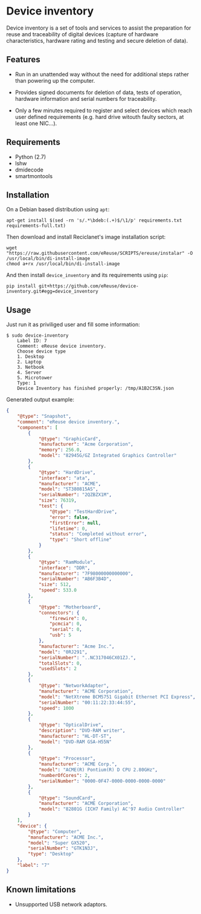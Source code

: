 # Device inventory

Device inventory is a set of tools and services to assist the preparation for reuse and traceability of digital devices (capture of hardware characteristics, hardware rating and testing and secure deletion of data).

## Features
- Run in an unattended way without the need for additional steps rather than powering up the computer.

- Provides signed documents for deletion of data, tests of operation,
hardware information and serial numbers for traceability.

- Only a few minutes required to register and select devices which reach user defined requirements (e.g. hard drive witouth faulty sectors, at least one NIC...).


## Requirements
* Python (2.7)
* lshw
* dmidecode
* smartmontools

## Installation
On a Debian based distribution using `apt`:

    apt-get install $(sed -rn 's/.*\bdeb:(.+)$/\1/p' requirements.txt requirements-full.txt)

Then download and install Reciclanet's image installation script:

    wget "https://raw.githubusercontent.com/eReuse/SCRIPTS/ereuse/instalar" -O /usr/local/bin/di-install-image
    chmod a+rx /usr/local/bin/di-install-image

And then install `device_inventory` and its requirements using `pip`:

    pip install git+https://github.com/eReuse/device-inventory.git#egg=device_inventory

## Usage
Just run it as priviliged user and fill some information:

    $ sudo device-inventory
        Label ID: 7
        Comment: eReuse device inventory.
        Choose device type
        1. Desktop
        2. Laptop
        3. Netbook
        4. Server
        5. Microtower
        Type: 1
        Device Inventory has finished properly: /tmp/A1B2C3SN.json

Generated output example:
```json
{
    "@type": "Snapshot",
    "comment": "eReuse device inventory.",
    "components": [
        {
            "@type": "GraphicCard",
            "manufacturer": "Acme Corporation",
            "memory": 256.0,
            "model": "82945G/GZ Integrated Graphics Controller"
        },
        {
            "@type": "HardDrive",
            "interface": "ata",
            "manufacturer": "ACME",
            "model": "ST380815AS",
            "serialNumber": "2QZBZX1M",
            "size": 76319,
            "test": {
                "@type": "TestHardDrive",
                "error": false,
                "firstError": null,
                "lifetime": 0,
                "status": "Completed without error",
                "type": "Short offline"
            }
        },
        {
            "@type": "RamModule",
            "interface": "DDR",
            "manufacturer": "7F98000000000000",
            "serialNumber": "AB6F3B4D",
            "size": 512,
            "speed": 533.0
        },
        {
            "@type": "Motherboard",
            "connectors": {
                "firewire": 0,
                "pcmcia": 0,
                "serial": 0,
                "usb": 5
            },
            "manufacturer": "Acme Inc.",
            "model": "0RJ291",
            "serialNumber": "..NC317046CX01ZJ.",
            "totalSlots": 0,
            "usedSlots": 2
        },
        {
            "@type": "NetworkAdapter",
            "manufacturer": "ACME Corporation",
            "model": "NetXtreme BCM5751 Gigabit Ethernet PCI Express",
            "serialNumber": "00:11:22:33:44:55",
            "speed": 1000
        },
        {
            "@type": "OpticalDrive",
            "description": "DVD-RAM writer",
            "manufacturer": "HL-DT-ST",
            "model": "DVD-RAM GSA-H55N"
        },
        {
            "@type": "Processor",
            "manufacturer": "ACME Corp.",
            "model": "ACME(R) Pontium(R) D CPU 2.80GHz",
            "numberOfCores": 2,
            "serialNumber": "0000-0F47-0000-0000-0000-0000"
        },
        {
            "@type": "SoundCard",
            "manufacturer": "ACME Corporation",
            "model": "82801G (ICH7 Family) AC'97 Audio Controller"
        }
    ],
    "device": {
        "@type": "Computer",
        "manufacturer": "ACME Inc.",
        "model": "Super GX520",
        "serialNumber": "GTK1N3J",
        "type": "Desktop"
    },
    "label": "7"
}
```

## Known limitations
- Unsupported USB network adaptors.

